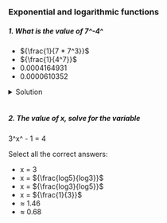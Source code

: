 ### Exponential and logarithmic functions

##### 1. What is the value of 7^-4^

- ${\frac{1}{7 * 7^3}}$
- ${\frac{1}{4^7}}$
- 0.0004164931
- 0.0000610352

<details>
  <summary>Solution</summary>

  </br>

We want to evaluate:

\[
7^{-4}.
\]

---

1. Convert the Negative Exponent to a Fraction

By the definition of negative exponents,

\[
7^{-4} = \frac{1}{7^4}.
\]

Since \(7^4 = 7 \times 7 \times 7 \times 7 = 2401\), we have

\[
7^{-4} = \frac{1}{2401}.
\]

---

2. Check the Provided Options

1) \(\tfrac{1}{7 \times 7^3}\)
   This equals \(\tfrac{1}{7^4} = \tfrac{1}{2401}\). This is the exact value of \(7^{-4}\).

2) \(\tfrac{1}{4^7}\)
   This is \(\tfrac{1}{16384}\), which is not \(\tfrac{1}{2401}\). Therefore, not correct.

3) \(0.0004164931\)
   Let’s see how \(\tfrac{1}{2401}\) compares numerically. Indeed,
   \[
   \frac{1}{2401} \approx 0.0004164931 \quad (\text{rounded}).
   \]
   This is the correct decimal approximation of \(7^{-4}\).

4) \(0.0000610352\)
   This is the decimal for \(\tfrac{1}{16384}\). Hence not correct for \(7^{-4}\).

---

3. Correct Representation

- The **exact value** of \(7^{-4}\) is \(\dfrac{1}{7^4} = \dfrac{1}{2401}\).
- The **decimal approximation** is approximately \(0.0004164931\).

In terms of the given options, both (1) and (3) represent the correct value of \(7^{-4}\). Specifically:

- Option **(1)** is the exact fractional form: \(\dfrac{1}{7^4}\).
- Option **(3)** is the correct numerical approximation to several decimal places.

---

Final Answer

\[
\boxed{7^{-4} \;=\; \frac{1}{2401} \;\approx\; 0.0004164931.}
\]

</details>

</br>

##### 2. The value of x, solve for the variable

3^x^ - 1 = 4

Select all the correct answers:

- x = 3
- x = ${\frac{log5}{log3}}$
- x = ${\frac{log3}{log5}}$
- x = ${\frac{1}{3}}$
- ≈ 1.46
- ≈ 0.68
